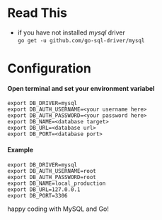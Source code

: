 # Read This
- if you have not installed _mysql_ driver\
```go get -u github.com/go-sql-driver/mysql ```
# Configuration
#### Open terminal and set your environment variabel
```
export DB_DRIVER=mysql
export DB_AUTH_USERNAME=<your username here>
export DB_AUTH_PASSWORD=<your password here>
export DB_NAME=<database target>
export DB_URL=<database url>
export DB_PORT=<database port>
```

#### Example
```
export DB_DRIVER=mysql
export DB_AUTH_USERNAME=root
export DB_AUTH_PASSWORD=root
export DB_NAME=local_production
export DB_URL=127.0.0.1
export DB_PORT=3306
```
happy coding with MySQL and Go!
